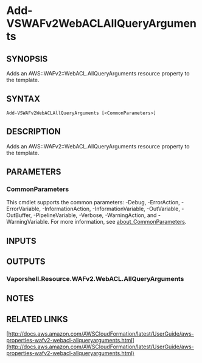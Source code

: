 # Add-VSWAFv2WebACLAllQueryArguments

## SYNOPSIS
Adds an AWS::WAFv2::WebACL.AllQueryArguments resource property to the template.

## SYNTAX

```
Add-VSWAFv2WebACLAllQueryArguments [<CommonParameters>]
```

## DESCRIPTION
Adds an AWS::WAFv2::WebACL.AllQueryArguments resource property to the template.

## PARAMETERS

### CommonParameters
This cmdlet supports the common parameters: -Debug, -ErrorAction, -ErrorVariable, -InformationAction, -InformationVariable, -OutVariable, -OutBuffer, -PipelineVariable, -Verbose, -WarningAction, and -WarningVariable. For more information, see [about_CommonParameters](http://go.microsoft.com/fwlink/?LinkID=113216).

## INPUTS

## OUTPUTS

### Vaporshell.Resource.WAFv2.WebACL.AllQueryArguments
## NOTES

## RELATED LINKS

[http://docs.aws.amazon.com/AWSCloudFormation/latest/UserGuide/aws-properties-wafv2-webacl-allqueryarguments.html](http://docs.aws.amazon.com/AWSCloudFormation/latest/UserGuide/aws-properties-wafv2-webacl-allqueryarguments.html)

